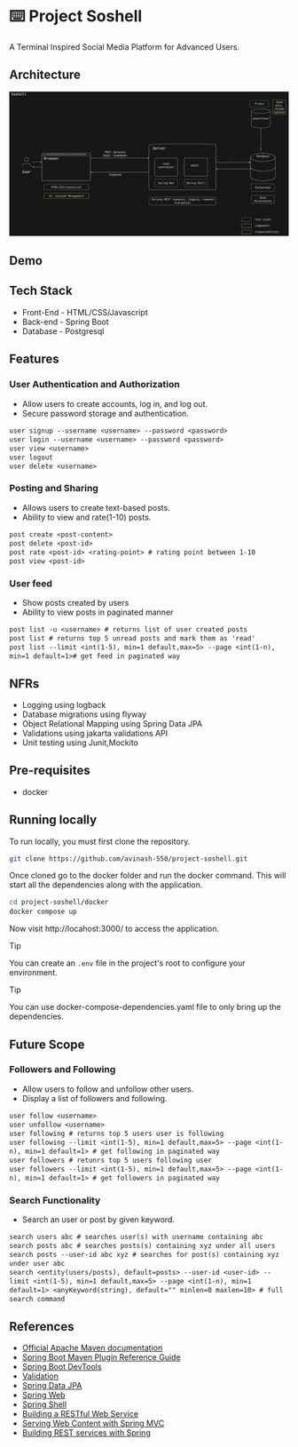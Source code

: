 # ⌨️ Project Soshell
A Terminal Inspired Social Media Platform for Advanced Users.

## Architecture
![Alt text](docs/architecture.png)
## Demo

## Tech Stack
- Front-End - HTML/CSS/Javascript
- Back-end - Spring Boot
- Database - Postgresql
  
## Features
### User Authentication and Authorization
 - Allow users to create accounts, log in, and log out.
 - Secure password storage and authentication.

```
user signup --username <username> --password <password>
user login --username <username> --password <password>
user view <username>
user logout
user delete <username>
```

### Posting and Sharing
 - Allows users to create text-based posts.
 - Ability to view and rate(1-10) posts.

```
post create <post-content>
post delete <post-id>
post rate <post-id> <rating-point> # rating point between 1-10
post view <post-id>
```
### User feed
 - Show posts created by users
 - Ability to view posts in paginated manner

```
post list -u <username> # returns list of user created posts
post list # returns top 5 unread posts and mark them as 'read'
post list --limit <int(1-5), min=1 default,max=5> --page <int(1-n), min=1 default=1># get feed in paginated way
```

## NFRs
 - Logging using logback
 - Database migrations using flyway
 - Object Relational Mapping using Spring Data JPA 
 - Validations using jakarta validations API
 - Unit testing using Junit,Mockito

## Pre-requisites

  - docker

## Running locally

To run locally, you must first clone the repository. 
```bash
git clone https://github.com/avinash-550/project-soshell.git
```

Once cloned go to the docker folder and run the docker command. This will start all the dependencies along with the application. 
```bash
cd project-soshell/docker
docker compose up
```

Now visit http://locahost:3000/ to access the application.



> [!TIP]
> You can create an `.env` file in the project's root to configure your environment.

> [!TIP]
> You can use docker-compose-dependencies.yaml file to only bring up the dependencies.

## Future Scope
### Followers and Following
 - Allow users to follow and unfollow other users.
 - Display a list of followers and following. 

```
user follow <username>
user unfollow <username>
user following # returns top 5 users user is following
user following --limit <int(1-5), min=1 default,max=5> --page <int(1-n), min=1 default=1> # get following in paginated way
user followers # retunrs top 5 users following user
user followers --limit <int(1-5), min=1 default,max=5> --page <int(1-n), min=1 default=1> # get followers in paginated way
```


### Search Functionality
 - Search an user or post by given keyword.

```
search users abc # searches user(s) with username containing abc
search posts abc # searches posts(s) containing xyz under all users
search posts --user-id abc xyz # searches for post(s) containing xyz under user abc
search <entity(users/posts), default=posts> --user-id <user-id> --limit <int(1-5), min=1 default,max=5> --page <int(1-n), min=1 default=1> <anyKeyword(string), default="" minlen=0 maxlen=10> # full search command
```

## References
* [Official Apache Maven documentation](https://maven.apache.org/guides/index.html)
* [Spring Boot Maven Plugin Reference Guide](https://docs.spring.io/spring-boot/docs/3.2.1/maven-plugin/reference/html/)
* [Spring Boot DevTools](https://docs.spring.io/spring-boot/docs/3.2.1/reference/htmlsingle/index.html#using.devtools)
* [Validation](https://docs.spring.io/spring-boot/docs/3.2.1/reference/htmlsingle/index.html#io.validation)
* [Spring Data JPA](https://spring.io/projects/spring-data-jpa/)
* [Spring Web](https://docs.spring.io/spring-boot/docs/3.2.1/reference/htmlsingle/index.html#web)
* [Spring Shell](https://spring.io/projects/spring-shell)
* [Building a RESTful Web Service](https://spring.io/guides/gs/rest-service/)
* [Serving Web Content with Spring MVC](https://spring.io/guides/gs/serving-web-content/)
* [Building REST services with Spring](https://spring.io/guides/tutorials/rest/)
